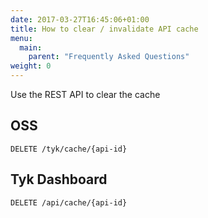 ```yaml
---
date: 2017-03-27T16:45:06+01:00
title: How to clear / invalidate API cache
menu:
  main:
    parent: "Frequently Asked Questions"
weight: 0 
---
```


Use the REST API to clear the cache

## OSS

```
DELETE /tyk/cache/{api-id}
```

## Tyk Dashboard

```
DELETE /api/cache/{api-id}
```
